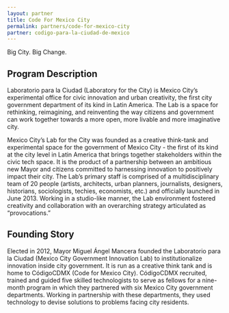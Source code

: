 ```yaml
---
layout: partner
title: Code For Mexico City
permalink: partners/code-for-mexico-city
partner: codigo-para-la-ciudad-de-mexico
---
```

Big City. Big Change.
<!--more-->
## Program Description

Laboratorio para la Ciudad (Laboratory for the City) is Mexico City’s experimental
office for civic innovation and urban creativity, the first city government department
of its kind in Latin America. The Lab is a space for rethinking, reimagining, and
reinventing the way citizens and government can work together towards a more open,
more livable and more imaginative city.

Mexico City’s Lab for the City was founded as a creative think-tank and
experimental space for the government of Mexico City - the first of its kind
at the city level in Latin America that brings together stakeholders within
the civic tech space. It is the product of a partnership between an ambitious
new Mayor and citizens committed to harnessing innovation to positively impact
their city. The Lab’s primary staff is comprised of a multidisciplinary team of
20 people (artists, architects, urban planners, journalists, designers, historians,
sociologists, techies, economists, etc.) and officially launched in June 2013.
Working in a studio-like manner, the Lab environment fostered creativity and
collaboration with an overarching strategy articulated as “provocations.”

## Founding Story

Elected in 2012, Mayor Miguel Ángel Mancera founded the Laboratorio para la
Ciudad (Mexico City Government Innovation Lab) to institutionalize innovation
inside city government. It is run as a creative think tank and is home to
CódigoCDMX (Code for Mexico City). CódigoCDMX recruited, trained and guided five
skilled technologists to serve as fellows for a nine-month program in which they
partnered with six Mexico City government departments. Working in partnership
with these departments, they used technology to devise solutions to problems
facing city residents.
